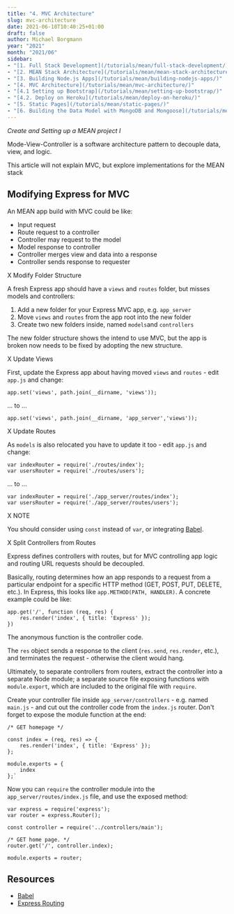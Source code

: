 ```yaml
---
title: "4. MVC Architecture"
slug: mvc-architecture
date: 2021-06-18T10:40:25+01:00
draft: false
author: Michael Borgmann
year: "2021"
month: "2021/06"
sidebar:
- "[1. Full Stack Development](/tutorials/mean/full-stack-development/)"
- "[2. MEAN Stack Architecture](/tutorials/mean/mean-stack-architecture/)"
- "[3. Building Node.js Apps](/tutorials/mean/building-nodejs-apps/)"
- "[4. MVC Architecture](/tutorials/mean/mvc-architecture/)"
- "[4.1 Setting up Bootstrap](/tutorials/mean/setting-up-bootstrap/)"
- "[4.2. Deploy on Heroku](/tutorials/mean/deploy-on-heroku/)"
- "[5. Static Pages](/tutorials/mean/static-pages/)"
- "[6. Building the Data Model with MongoDB and Mongoose](/tutorials/mean/building-the-data-model-with-mongodb-and-mongoose/)"
---
```


*Create and Setting up a MEAN project I*

Mode-View-Controller is a software architecture pattern to decouple data, view, and logic.

<!--more-->

This article will not explain MVC, but explore implementations for the MEAN stack

## Modifying Express for MVC

An MEAN app build with MVC could be like:

* Input request
* Route request to a controller
* Controller may request to the model
* Model response to controller
* Controller merges view and data into a response
* Controller sends response to requester

X Modify Folder Structure

A fresh Express app should have a `views` and `routes` folder, but misses models and controllers:

1. Add a new folder for your Express MVC app, e.g. `app_server`
2. Move `views` and `routes` from the app root into the new folder
3. Create two new folders inside, named `models`and `controllers`

The new folder structure shows the intend to use MVC, but the app is broken now needs to be fixed by adopting the new structure.

X Update Views

First, update the Express app about having moved `views` and `routes` - edit `app.js` and change:

`app.set('views', path.join(__dirname, 'views'));`

... to ...

`app.set('views', path.join(__dirname, 'app_server','views'));`

X Update Routes

As `models` is also relocated you have to update it too - edit `app.js` and change:

```
var indexRouter = require('./routes/index');
var usersRouter = require('./routes/users');
```

... to ...

```
var indexRouter = require('./app_server/routes/index');
var usersRouter = require('./app_server/routes/users');
```

X NOTE

You should consider using `const` instead of `var`, or integrating [Babel](https://babeljs.io).

X Split Controllers from Routes

Express defines controllers with routes, but for MVC controlling app logic and routing URL requests should be decoupled.

Basically, routing determines how an app responds to a request from a particular endpoint for a specific HTTP method (GET, POST, PUT, DELETE, etc.). In Express, this looks like `app.METHOD(PATH, HANDLER)`. A concrete example could be like:

```
app.get('/', function (req, res) {
	res.render('index', { title: 'Express' });
})
```

The anonymous function is the controller code.

The `res` object sends a response to the client (`res.send`, `res.render`, etc.), and terminates the request - otherwise the client would hang.

Ultimately, to separate controllers from routers, extract the controller into a separate Node module; a separate source file exposing functions with `module.export`, which are included to the original file with `require`.

Create your controller file inside `app_server/controllers` - e.g. named `main.js` - and cut out the controller code from the `index.js` router. Don't forget to expose the module function at the end:

```
/* GET homepage */

const index = (req, res) => {
	res.render('index', { title: 'Express' });
};

module.exports = {
	index
};`
```

Now you can `require` the controller module into the `app_server/routes/index.js` file, and use the exposed method:

```
var express = require('express');
var router = express.Router();

const controller = require('../controllers/main');

/* GET home page. */
router.get('/', controller.index);

module.exports = router;
```


## Resources

* [Babel](https://babeljs.io)
* [Express Routing](https://expressjs.com/en/guide/routing.html)
